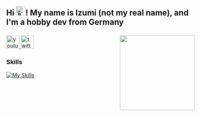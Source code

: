 <h2 align="left">Hi <img src="https://user-images.githubusercontent.com/18350557/176309783-0785949b-9127-417c-8b55-ab5a4333674e.gif" alt="👋" height="25"/>! My name is Izumi (not my real name), and I'm a hobby dev from Germany</h2>

###

<img align="right" height="200" src="https://lanyard-profile-readme.vercel.app/api/780035290551156736?theme=dark&bg=0d1117&animated=true&hideDiscrim=true&borderRadius=8px&showDisplayName=true"  />

###

<div align="left">
  <a href="https://www.youtube.com/@ShimizuIzumi" target="_blank">
    <img src="https://img.shields.io/static/v1?message=Youtube&logo=youtube&label=&color=FF0000&logoColor=white&labelColor=&style=for-the-badge" height="35" alt="youtube logo"  />
  </a>
  <a href="https://twitter.com/shimizuizumi_" target="_blank">
    <img src="https://img.shields.io/static/v1?message=Twitter&logo=twitter&label=&color=1DA1F2&logoColor=white&labelColor=&style=for-the-badge" height="35" alt="twitter logo"  />
  </a>
</div>

### Skills
[![My Skills](https://skillicons.dev/icons?i=cpp,unreal,ts,nextjs,tailwind,idea,blender&perline=3)](https://skillicons.dev)
